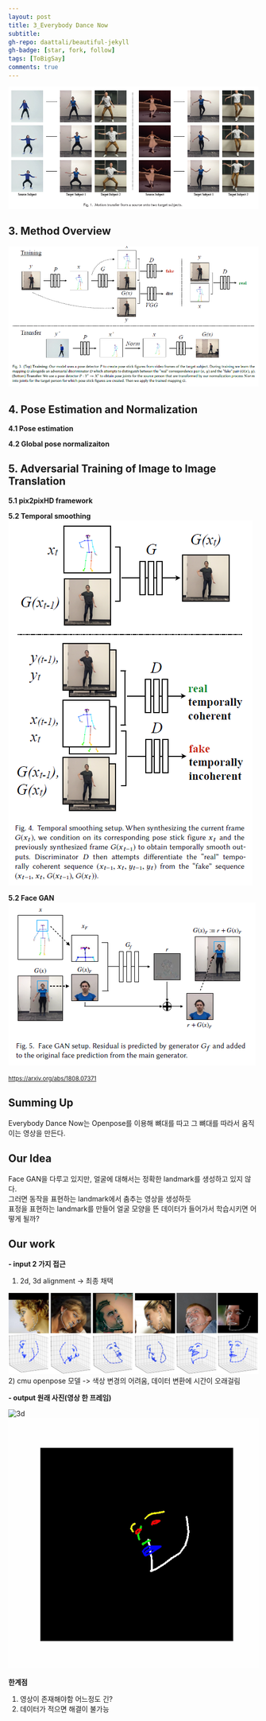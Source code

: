 ```yaml
---
layout: post
title: 3_Everybody Dance Now
subtitle: 
gh-repo: daattali/beautiful-jekyll
gh-badge: [star, fork, follow]
tags: [ToBigSay]
comments: true
---
```



![dance_1](/img/dance1.png)    


## 3. Method Overview    
![dance_2](/img/dance2.png)    


## 4. Pose Estimation and Normalization
**4.1 Pose estimation**    


**4.2 Global pose normalizaiton**    



## 5. Adversarial Training of Image to Image Translation
**5.1 pix2pixHD framework**    


**5.2 Temporal smoothing**    
![dance_3](/img/dance3.png)


**5.2 Face GAN**    
![dance_4](/img/dance4.png)



<small> https://arxiv.org/abs/1808.07371 </small>


## Summing Up
Everybody Dance Now는 Openpose를 이용해 뼈대를 따고 그 뼈대를 따라서 움직이는 영상을 만든다.



## Our Idea
Face GAN을 다루고 있지만, 얼굴에 대해서는 정확한 landmark를 생성하고 있지 않다.    
그러면 동작을 표현하는 landmark에서 춤추는 영상을 생성하듯    
표정을 표현하는 landmark를 만들어 얼굴 모양을 뜬 데이터가 들어가서 학습시키면 어떻게 될까?    


## Our work
**- input 2 가지 접근**    
1) 2d, 3d alignment -> 최종 채택    

![face_dot](/img/face_dot.png)       
2) cmu openpose 모델 -> 색상 변경의 어려움, 데이터 변환에 시간이 오래걸림    

**- output 원래 사진(영상 한 프레임)**         

![3d](/img/3D.gif)
![face](/img/color_face.gif)


**한계점**    
1) 영상이 존재해야함 어느정도 긴?      
2) 데이터가 적으면 해결이 불가능     
